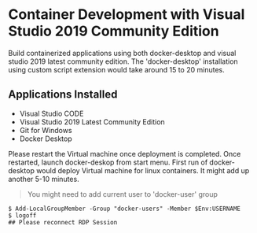 # Container Development with Visual Studio 2019 Community Edition



Build containerized applications using both docker-desktop and visual studio 2019 latest community edition. The 'docker-desktop' installation using custom script extension would take around 15 to 20 minutes.

## Applications Installed

- Visual Studio CODE 
- Visual Studio 2019 Latest Community Edition
- Git for Windows
- Docker Desktop 

Please restart the Virtual machine once deployment is completed. Once restarted, launch docker-deskop from start menu. First run of docker-desktop would deploy Virtual machine for linux containers. It might add up another 5-10 minutes.

> You might need to add current user to 'docker-user' group

```pwsh
$ Add-LocalGroupMember -Group "docker-users" -Member $Env:USERNAME
$ logoff
## Please reconnect RDP Session
```